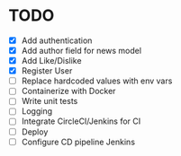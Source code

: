 # TODO

- [x] Add authentication
- [x] Add author field for news model
- [x] Add Like/Dislike 
- [x] Register User
- [ ] Replace hardcoded values with env vars
- [ ] Containerize with Docker
- [ ] Write unit tests
- [ ] Logging
- [ ] Integrate CircleCI/Jenkins for CI
- [ ] Deploy
- [ ] Configure CD pipeline Jenkins
